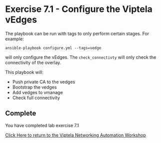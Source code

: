 # Exercise 7.1 - Configure the Viptela vEdges


The playbook can be run with tags to only perform certain stages.  For example:

```shell
ansible-playbook configure.yml --tags=vedge
```
will only configure the vEdges.  The `check_connectivty` will only check the connectivity of the overlay.

This playbook will:
* Push private CA to the vedges
* Bootstrap the vedges
* Add vedges to vmanage
* Check full connectivity

## Complete

You have completed lab exercise 7.1

[Click Here to return to the Viptela Networking Automation Workshop](../../README_AUTOMATION.md)